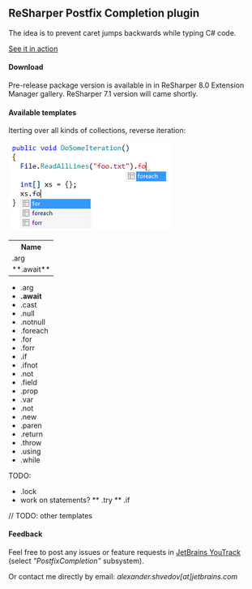 ﻿ReSharper Postfix Completion plugin
-----------------------------------

The idea is to prevent caret jumps backwards while typing C# code.

[See it in action](http://screencast.com/t/zqMDGTMDqhp)

#### Download

Pre-release package version is available in in ReSharper 8.0 Extension Manager gallery.
ReSharper 7.1 version will came shortly.

#### Available templates

Iterting over all kinds of collections, reverse iteration:

![foreach](/Content/foreach.png)

<table>
  <tr>
    <th>Name</th>
  </tr>
  <tr>
    <td>.arg</td>
  </tr>
  <tr>
    <td>**.await**</td>
  </tr>
</table>

* .arg
* **.await**
* .cast
* .null
* .notnull
* .foreach
* .for
* .forr
* .if
* .ifnot
* .not
* .field
* .prop
* .var
* .not
* .new
* .paren
* .return
* .throw
* .using
* .while

TODO:

* .lock
* work on statements?
** .try
** .if


// TODO: other templates

#### Feedback

Feel free to post any issues or feature requests in [JetBrains YouTrack](http://youtrack.jetbrains.com/issues/RSPL) (select *"PostfixCompletion"* subsystem).

Or contact me directly by email: *alexander.shvedov[at]jetbrains.com*